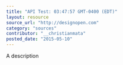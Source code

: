 ```yaml
---
title: "API Test: 03:47:57 GMT-0400 (EDT)"
layout: resource
source_url: "http://designopen.com"
category: "sources"
contributor: "__christianmata"
posted_date: "2015-05-10"
---
```

A description